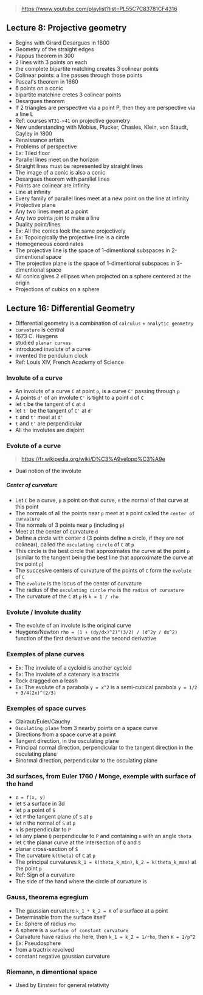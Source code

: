 <!-- *********************************************************************** -->
<!--                                                                         -->
<!--                                                      :::      ::::::::  -->
<!-- MathHistory.md                                     :+:      :+:    :+:  -->
<!--                                                  +:+ +:+         +:+    -->
<!-- By: ngoguey <ngoguey@student.42.fr>            +#+  +:+       +#+       -->
<!--                                              +#+#+#+#+#+   +#+          -->
<!-- Created: 2017/01/15 13:16:24 by ngoguey           #+#    #+#            -->
<!-- Updated: 2017/01/24 16:08:34 by ngoguey          ###   ########.fr      -->
<!--                                                                         -->
<!-- *********************************************************************** -->

> https://www.youtube.com/playlist?list=PL55C7C83781CF4316

## Lecture 8: Projective geometry
- Begins with Girard Desargues in 1600
- Geometry of the straight edges
- Pappus theorem in 300
 - 2 lines with 3 points on each
 - the complete bipartite matching creates 3 colinear points
- Colinear points: a line passes through those points
- Pascal's theorem in 1660
 - 6 points on a conic
 - bipartite matchine cretes 3 colinear points
- Desargues theorem
 - If 2 triangles are perspective via a point P, then they are perspective via a line L
- Ref: courses `WT31->41` on projective geometry
- New understanding with Mobius, Plucker, Chasles, Klein, von Staudt, Cayley in 1800
- Renaissance artists
 - Problems of perspective
 - Ex: Tiled floor
 - Parallel lines meet on the horizon
 - Straight lines must be represented by straight lines
 - The image of a conic is also a conic
- Desargues theorem with parallel lines
 - Points are colinear are infinity
- Line at infinity
 - Every family of parallel lines meet at a new point on the line at infinity
- Projective plane
 - Any two lines meet at a point
 - Any two points join to make a line
 - Duality point/lines
- Ex: All the conics look the same projectively
- Ex: Topologically the projective line is a circle
- Homogeneous coordinates
 - The projective line is the space of 1-dimentional subspaces in 2-dimentional space
 - The projective plane is the space of 1-dimentional subspaces in 3-dimentional space
- All conics gives 2 ellipses when projected on a sphere centered at the origin
- Projections of cubics on a sphere

## Lecture 16: Differential Geometry
- Differential geometry is a combination of `calculus` + `analytic geometry`
- `curvature` is central
- 1673 C. Huygens
 - studied `planar curves`
 - introduced involute of a curve
 - invented the pendulum clock
- Ref: Louis XIV, French Academy of Science

### Involute of a curve
- An involute of a curve `C` at point `p`, is a curve `C'` passing through `p`
- A points `d'` of an involute `C'` is tight to a point `d` of `C`
 - let `t` be the tangent of `C` at `d`
 - let `t'` be the tangent of `C'` at `d'`
 - `t` and `t'` meet at `d'`
 - `t` and `t'` are perpendicular
- All the involutes are disjoint

### Evolute of a curve
> https://fr.wikipedia.org/wiki/D%C3%A9velopp%C3%A9e
- Dual notion of the involute

##### Center of curvature
- Let `C` be a curve, `p` a point on that curve, `n` the normal of that curve at this point
- The normals of all the points near `p` meet at a point called the `center of curvature`
- The normals of 3 points near `p` (including `p`)
 - Meet at the center of curvature `d`
 - Define a circle with center `d` (3 points define a circle, if they are not colinear), called the `osculating circle` of `C` at `p`
 - This circle is the best circle that approximates the curve at the point `p` (similar to the tangent being the best line that approximate the curve at the point `p`)
- The succesive centers of curvature of the points of `C` form the `evolute` of `C`
- The `evolute` is the locus of the center of curvature
- The radius of the `osculating circle` `rho` is the `radius of curvature`
- The curvature of the `C` at `p` is `k = 1 / rho`

### Evolute / Involute duality
- The evolute of an involute is the original curve
- Huygens/Newton
 `rho = (1 + (dy/dx)^2)^(3/2) / (d^2y / dx^2)` function of the first derivative and the second derivative

### Exemples of plane curves
- Ex: The involute of a cycloid is another cycloid
- Ex: The involute of a catenary is a tractrix
 - Rock dragged on a leash
- Ex: The evolute of a parabola `y = x^2` is a semi-cubical parabola `y = 1/2 + 3/4(2x)^(2/3)`

### Exemples of space curves
- Clairaut/Euler/Cauchy
- `Osculating plane` from 3 nearby points on a space curve
- Directions from a space curve at a point
 - Tangent direction, in the osculating plane
 - Principal normal direction, perpendicular to the tangent direction in the osculating plane
 - Binormal direction, perpendicular to the osculating plane

### 3d surfaces, from Euler 1760 / Monge, exemple with surface of the hand
- `z = f(x, y)`
- let `S` a surface in 3d
- let `p` a point of `S`
- let `P` the tangent plane of `S` at `p`
- let `n` the normal of `S` at `p`
 - `n` is perpendicular to `P`
- let any plane `Q` perpendicular to `P` and containing `n` with an angle `theta`
- let `C` the planar curve at the intersection of `Q` and `S`
 - planar cross-section of `S`
- The curvature `k(theta)` of `C` at `p`
- The principal curvatures `k_1 = k(theta_k_min)`, `k_2 = k(theta_k_max)` at the point `p`
- Ref: Sign of a curvature
 - The side of the hand where the circle of curvature is

### Gauss, theorema egregium
- The gaussian curvature `k_1 * k_2 = K` of a surface at a point
 - Determinable from the surface itself
- Ex: Sphere of radius `rho`
 - A sphere is a `surface of constant curvature`
 - Curvature have radius `rho` here, then `k_1 = k_2 = 1/rho`, then `K = 1/p^2`
- Ex: Pseudosphere
 - from a tractrix revolved
 - constant negative gaussian curvature

### Riemann, n dimentional space
- Used by Einstein for general relativity
